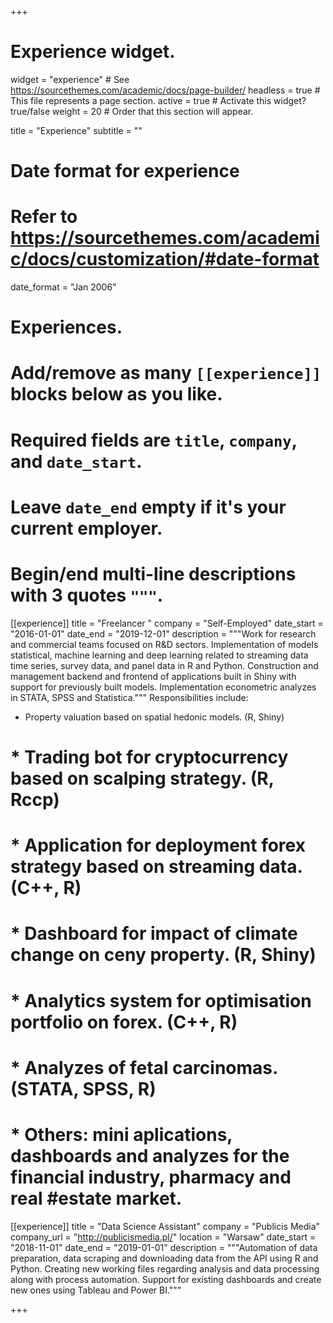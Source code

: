 +++
# Experience widget.
widget = "experience"  # See https://sourcethemes.com/academic/docs/page-builder/
headless = true  # This file represents a page section.
active = true  # Activate this widget? true/false
weight = 20  # Order that this section will appear.

title = "Experience"
subtitle = ""

# Date format for experience
#   Refer to https://sourcethemes.com/academic/docs/customization/#date-format
date_format = "Jan 2006"

# Experiences.
#   Add/remove as many `[[experience]]` blocks below as you like.
#   Required fields are `title`, `company`, and `date_start`.
#   Leave `date_end` empty if it's your current employer.
#   Begin/end multi-line descriptions with 3 quotes `"""`.

[[experience]]
  title = "Freelancer "
  company = "Self-Employed"
  date_start = "2016-01-01"
  date_end = "2019-12-01"
  description = """Work for research and commercial teams focused on R&D sectors. Implementation of models statistical, machine learning and deep learning related to streaming data
  time series, survey data, and panel data in R and Python. Construction and management
  backend and frontend of applications built in Shiny with support for previously built models. Implementation econometric analyzes in STATA, SPSS and Statistica.""" 
  Responsibilities include:

  * Property valuation based on spatial hedonic models. (R, Shiny)
#  * Trading bot for cryptocurrency based on scalping strategy. (R, Rccp)
#  * Application for deployment forex strategy based on streaming data. (C++, R)
#  * Dashboard for impact of climate change on ceny property. (R, Shiny)
#  * Analytics system for optimisation portfolio on forex. (C++, R) 
#  * Analyzes of fetal carcinomas. (STATA, SPSS, R)
#  * Others: mini aplications, dashboards and analyzes for the financial industry, pharmacy and real #estate market.

[[experience]]
  title = "Data Science Assistant"
  company = "Publicis Media"
  company_url = "http://publicismedia.pl/"
  location = "Warsaw"
  date_start = "2018-11-01"
  date_end = "2019-01-01"
  description = """Automation of data preparation, data scraping and downloading data from the API using R and Python. Creating new working files regarding analysis and data processing along with process automation. Support for existing dashboards and create new ones using Tableau and Power BI."""

+++

